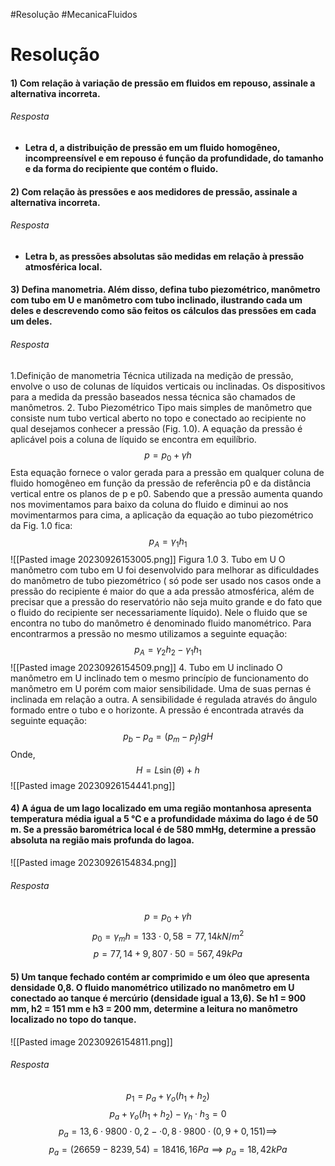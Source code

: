 #Resolução #MecanicaFluidos
# Resolução
#### 1) Com relação à variação de pressão em fluidos em repouso, assinale a alternativa incorreta.
###### Resposta 
- **Letra d, a distribuição de pressão em um fluido homogêneo, incompreensível e em repouso é função da profundidade, do tamanho e da forma do recipiente que contém o fluido.** 

#### 2) Com relação às pressões e aos medidores de pressão, assinale a alternativa incorreta.
###### Resposta 
- **Letra b, as pressões absolutas são medidas em relação à pressão atmosférica local.** 

#### 3) Defina manometria. Além disso, defina tubo piezométrico, manômetro com tubo em U e manômetro com tubo inclinado, ilustrando cada um deles e descrevendo como são feitos os cálculos das pressões em cada um deles.
###### Resposta 
1.Definição de  manometria
	Técnica utilizada na medição de pressão, envolve o uso de colunas de líquidos verticais ou inclinadas. Os dispositivos para a medida da pressão baseados nessa técnica são chamados de manômetros.
2. Tubo Piezométrico
	Tipo mais simples de manômetro que consiste num tubo vertical aberto no topo e conectado ao recipiente no qual desejamos conhecer a pressão (Fig. 1.0). A equação da pressão é aplicável pois a coluna de líquido se encontra em equilíbrio.
	$$ p = p_0 + \gamma h  $$
	Esta equação fornece o valor gerada para a pressão em qualquer coluna de fluido homogêneo em função da pressão de referência  p0  e da distância vertical entre os planos de p e p0. Sabendo que a pressão aumenta quando nos movimentamos para baixo da coluna do fluido e diminui ao nos movimentarmos para cima, a aplicação da equação ao tubo piezométrico da Fig. 1.0 fica: $$p_A = \gamma _1h_1$$
	![[Pasted image 20230926153005.png]]
								Figura 1.0
3. Tubo em U
	O manômetro com tubo em U foi desenvolvido para melhorar as dificuldades do manômetro  de tubo piezométrico ( só pode ser usado nos casos onde a pressão do recipiente é maior do que a ada pressão atmosférica, além de precisar que a pressão do reservatório não seja muito grande e do fato que o fluido do recipiente ser necessariamente líquido). Nele o fluido que se encontra no tubo do manômetro é denominado fluido manométrico. Para encontrarmos  a pressão no mesmo utilizamos a seguinte equação: $$ p_A = \gamma _2 h_2 - \gamma _1 h_1$$
	![[Pasted image 20230926154509.png]]
4. Tubo em U inclinado
	O manômetro em U inclinado tem o mesmo princípio de funcionamento do manômetro em U porém com maior sensibilidade. Uma de suas pernas é inclinada em relação a outra. A sensibilidade é regulada através do ângulo formado entre o tubo e o horizonte. A pressão é encontrada através da seguinte equação: $$p_b - p_a = (p_m - p_f) gH$$ Onde,$$H = L\sin(\theta)+h$$
	![[Pasted image 20230926154441.png]]
#### 4)  A água de um lago localizado em uma região montanhosa apresenta temperatura média igual a 5 °C e a profundidade máxima do lago é de 50 m. Se a pressão barométrica local é de 580 mmHg, determine a pressão absoluta na região mais profunda do lagoa.

![[Pasted image 20230926154834.png]]

###### Resposta 
$$p = p_0 + \gamma h$$$$p_0 = \gamma _m h = 133\cdot0,58 = 77,14kN/m^2 $$
$$p = 77,14 + 9,807 \cdot 50 = 567,49kPa$$
#### 5) Um tanque fechado contém ar comprimido e um óleo que apresenta densidade 0,8. O fluido manométrico utilizado no manômetro em U conectado ao tanque é mercúrio (densidade igual a 13,6). Se h1 = 900 mm, h2 = 151 mm e h3 = 200 mm, determine a leitura no manômetro localizado no topo do tanque.

![[Pasted image 20230926154811.png]]

###### Resposta 
  $$p_1 = p_a + \gamma _o(h_1+h_2)$$
$$p_a + \gamma _o(h_1 + h_2) - \gamma _h \cdot h_3 = 0$$
$$p_a = 13,6 \cdot 9800 \cdot 0,2 - \cdot 0,8 \cdot 9800 \cdot (0,9 + 0,151) \implies$$
$$p_a = (26659 - 8239,54) = 18416,16 Pa \implies p_a = 18,42kPa $$
